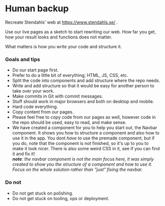# Human backup

Recreate Stendahls' web at https://www.stendahls.se/ .

Use our live pages as a sketch to start rewriting our web. How far you get, how your result looks and functions does not matter.

What matters is how you write your code and structure it.

### Goals and tips

- Do our start page first.
- Prefer to do a little bit of everything; HTML, JS, CSS, etc.
- Split the code into components and add structure where the repo needs.
- Write and add structure so that it would be easy for another person to take over your work.
- Make commits in Git with commit messages.
- Stuff should work in major browsers and both on desktop and mobile.
- Hard code everything.
- Copy content from our pages.
- Please feel free to copy code from our pages as well, however code in the repo should be used, easy to read, and make sense.
- We have created a component for you to help you start out, the Navbar component. It shows you how to structure a component and also how to use it in the app. You dont _have to_ use the premade component, but if you do, note that the component is not finished, so it's up to you to make it look nicer. There is also some weird CSS in it, see if you can find it and fix it!<br>
  _**note**_: _the navbar component is not the main focus here, it was simply created to show you the structure of a component and how to use it. Focus on the whole solution rather than "just" fixing the navbar._

### Do not

- Do not get stuck on polishing.
- Do not get stuck on tooling, ops or deployment.
